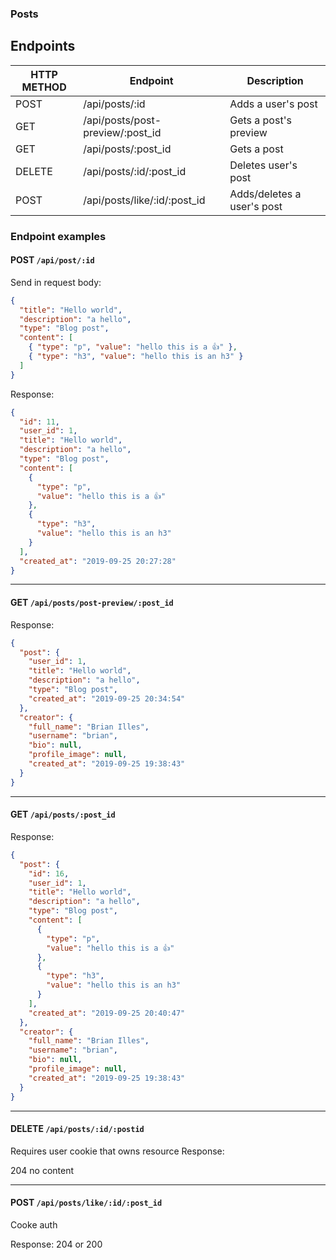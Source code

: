 ### Posts

## Endpoints

| HTTP METHOD | Endpoint                         | Description                |
| ----------- | -------------------------------- | -------------------------- |
| POST        | /api/posts/:id                   | Adds a user's post         |
| GET         | /api/posts/post-preview/:post_id | Gets a post's preview      |
| GET         | /api/posts/:post_id              | Gets a post                |
| DELETE      | /api/posts/:id/:post_id          | Deletes user's post        |
| POST        | /api/posts/like/:id/:post_id     | Adds/deletes a user's post |

### Endpoint examples

#### POST `/api/post/:id`

Send in request body:

```json
{
  "title": "Hello world",
  "description": "a hello",
  "type": "Blog post",
  "content": [
    { "type": "p", "value": "hello this is a 👍" },
    { "type": "h3", "value": "hello this is an h3" }
  ]
}
```

Response:

```json
{
  "id": 11,
  "user_id": 1,
  "title": "Hello world",
  "description": "a hello",
  "type": "Blog post",
  "content": [
    {
      "type": "p",
      "value": "hello this is a 👍"
    },
    {
      "type": "h3",
      "value": "hello this is an h3"
    }
  ],
  "created_at": "2019-09-25 20:27:28"
}
```

---

#### GET `/api/posts/post-preview/:post_id`

Response:

```json
{
  "post": {
    "user_id": 1,
    "title": "Hello world",
    "description": "a hello",
    "type": "Blog post",
    "created_at": "2019-09-25 20:34:54"
  },
  "creator": {
    "full_name": "Brian Illes",
    "username": "brian",
    "bio": null,
    "profile_image": null,
    "created_at": "2019-09-25 19:38:43"
  }
}
```

---

#### GET `/api/posts/:post_id`

Response:

```json
{
  "post": {
    "id": 16,
    "user_id": 1,
    "title": "Hello world",
    "description": "a hello",
    "type": "Blog post",
    "content": [
      {
        "type": "p",
        "value": "hello this is a 👍"
      },
      {
        "type": "h3",
        "value": "hello this is an h3"
      }
    ],
    "created_at": "2019-09-25 20:40:47"
  },
  "creator": {
    "full_name": "Brian Illes",
    "username": "brian",
    "bio": null,
    "profile_image": null,
    "created_at": "2019-09-25 19:38:43"
  }
}
```

---

#### DELETE `/api/posts/:id/:postid`

Requires user cookie that owns resource
Response:

204 no content

---

#### POST `/api/posts/like/:id/:post_id`

Cooke auth

Response:
204 or 200
